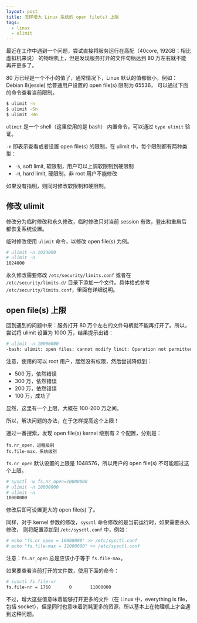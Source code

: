 ```yaml
---
layout: post
title: 怎样增大 Linux 系统的 open file(s) 上限
tags:
  - linux
  - ulimit
---
```


最近在工作中遇到一个问题，尝试直接将服务运行在高配（40core, 192GB；相比虚拟机来说）
的物理机上，但是发现服务打开的文件句柄达到 80 万左右就不能再开更多了。

80 万已经是一个不小的值了，通常情况下，Linux 默认的值都很小，例如：Debian
8(jessie) 给普通用户设置的 open file(s) 限制为 65536，
可以通过下面的命令查看当前限制。

```bash
$ ulimit -n
$ ulimit -Sn
$ ulimit -Hn
```

`ulimit` 是一个 shell（这里使用的是 bash） 内置命令，可以通过 `type ulimit`
验证。

`-n` 即表示查看或者设置 open file(s) 的限制，在 ulimit
中，每个限制都有两种类型：

  - `-S`, soft limit, 软限制，用户可以上调软限制到硬限制
  - `-H`, hard limit, 硬限制，非 root 用户不能修改

如果没有指明，则同时修改软限制和硬限制。

## 修改 ulimit

修改分为临时修改和永久修改，临时修改只对当前 session
有效，登出和重启后都恢复系统设置。

临时修改使用 `ulimit` 命令，以修改 open file(s) 为例。

```bash
# ulimit -n 1024000
# ulimit -n
1024000
```

永久修改需要修改 `/etc/security/limits.conf` 或者在 `/etc/security/limits.d/`
目录下添加一个文件。具体格式参考 `/etc/security/limits.conf`，里面有详细说明。

## open file(s) 上限

回到遇到的问题中来：服务打开 80 万个左右的文件句柄就不能再打开了。所以，
尝试将 ulimit 设置为 1000 万，结果提示出错：

```bash
# ulimit -n 10000000
-bash: ulimit: open files: cannot modify limit: Operation not permitted
```

注意，使用的可以 root 用户，居然没有权限，然后尝试降低到：

  - 500 万，依然错误
  - 300 万，依然错误
  - 200 万，依然错误
  - 100 万，成功了

显然，这里有一个上限，大概在 100-200 万之间。

所以，解决问题的办法，在于怎样提高这个上限！

通过一番搜索，发现 open file(s) kernel 级别有 2 个配置，分别是：

```
fs.nr_open，进程级别
fs.file-max，系统级别
```

`fs.nr_open` 默认设置的上限是 1048576，所以用户的 open file(s)
不可能超过这个上限。

```bash
# sysctl -w fs.nr_open=10000000
# ulimit -n 10000000
# ulimit -n
10000000
```

修改后即可设置更大的 open file(s) 了。

同样，对于 kernel 参数的修改，`sysctl` 命令修改的是当前运行时，如果需要永久修改，
则将配置添加到 `/etc/sysctl.conf` 中，例如：

```bash
# echo "fs.nr_open = 10000000" >> /etc/sysctl.conf
# echo "fs.file-max = 11000000" >> /etc/sysctl.conf
```

注意：`fs.nr_open` 总是应该小于等于 `fs.file-max`。

如果要查看当前打开的文件数，使用下面的命令：

```bash
# sysctl fs.file-nr
fs.file-nr = 1760       0       11000000
```

不过，增大这些值意味着能够打开更多的文件（在 Linux 中，everything is file，包括
socket），但是同时也意味着消耗更多的资源，所以基本上在物理机上才会遇到这种问题。
